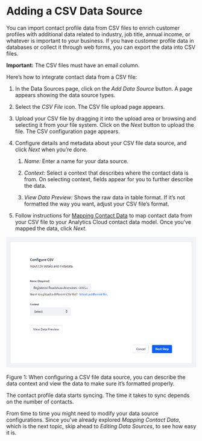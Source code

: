 # Adding a CSV Data Source [](id=adding-a-csv-data-source)

You can import contact profile data from CSV files to enrich customer profiles
with additional data related to industry, job title, annual income, or whatever
is important to your business. If you have customer profile data in databases or
collect it through web forms, you can export the data into CSV files. 

**Important:** The CSV files must have an email column. 

Here’s how to integrate contact data from a CSV file:

1. In the Data Sources page, click on the *Add Data Source* button. A page 
appears showing the data source types. 

2. Select the *CSV File* icon. The CSV file upload page appears.

3. Upload your CSV file by dragging it into the upload area or browsing and 
selecting it from your file system. Click on the *Next* button to upload the
file. The CSV configuration page appears. 

4. Configure details and metadata about your CSV file data source, and click 
*Next* when you’re done.

    1. *Name:* Enter a name for your data source. 

    2. *Context:* Select a context that describes where the contact data is 
    from. On selecting context, fields appear for you to further describe the
    data.  

    3. *View Data Preview:* Shows the raw data in table format. If it’s not 
    formatted the way you want, adjust your CSV file’s format. 

5. Follow instructions for
[Mapping Contact Data](https://github.com/liferay/liferay-docs/blob/master/discover/analytics-cloud/articles/02-getting-started/04-mapping-contact-data.markdown)
to map contact data from your CSV file to your Analytics Cloud contact data
model. Once you’ve mapped the data, click *Next*. 

![Figure 1: When configuring a CSV file data source, you can describe the data context and view the data to make sure it’s formatted properly.](../../images/configure-csv-data-source.png)

Figure 1: When configuring a CSV file data source, you can describe the data
context and view the data to make sure it’s formatted properly.

The contact profile data starts syncing. The time it takes to sync depends on
the number of contacts. 

From time to time you might need to modify your data source configurations.
Since you've already explored *Mapping Contact Data*, which is the next topic,
skip ahead to *Editing Data Sources*, to see how easy it is.  
